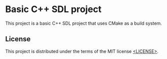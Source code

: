 # Basic C++ SDL project

This project is a basic C++ SDL project that uses CMake as a build system.

## License

This project is distributed under the terms of the MIT license
[&lt;LICENSE&gt;](LICENSE).

